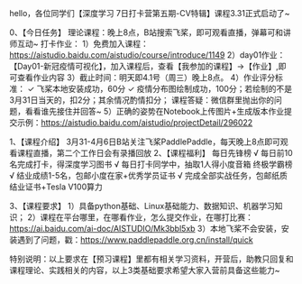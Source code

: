 hello，各位同学们【深度学习 7日打卡营第五期-CV特辑】课程3.31正式启动了~

0、【今日任务】
理论课程：晚上8点，B站搜索飞桨，即可观看直播，弹幕可和讲师互动~
打卡作业：
1）免费加入课程：https://aistudio.baidu.com/aistudio/course/introduce/1149 
2）day01作业：【Day01-新冠疫情可视化】，加入课程后，查看【我参加的课程】->【作业】,即可查看作业内容
3）截止时间：明天即4.1号（周三）晚上8点。
4）作业评分标准：
✓ 飞桨本地安装成功，60分
✓ 疫情分布图绘制成功，100分；若绘制的不是3月31日当天的，扣2分；其余情况酌情扣分；
课程答疑：微信群里抛出你的问题，看看谁先接住并回答~
5）正确的姿势在Notebook上传图片+生成版本作业提交示例：https://aistudio.baidu.com/aistudio/projectDetail/296022

1、【课程介绍】
3月31-4月6日B站关注飞桨PaddlePaddle，每天晚上8点即可观看课程直播，第二个工作日会有录播回放
2、【课程福利】
每日先锋榜 
√ 每日前10名完成打卡，得深度学习图书
√ 每日打卡同学中，抽取1人得小度音箱
终极学霸榜
√ 结业成绩1-5名，包邮小度在家+优秀学员证书
√ 完成全部实战任务，包邮纸质结业证书+Tesla V100算力

3、【课程要求】
1）具备python基础、Linux基础能力、数据知识、机器学习知识；
2）课程在平台哪里，在哪看作业，怎么提交作业，在哪打比赛：https://ai.baidu.com/ai-doc/AISTUDIO/Mk3bbl5xb
3）本地飞桨不会安装，安装遇到了问题，戳：https://www.paddlepaddle.org.cn/install/quick

特别说明：以上要求在【预习课程】里都有相关学习资料，开营后，助教只回复和课程理论、实践相关的内容，以上3类基础要求希望大家入营前具备这些能力~